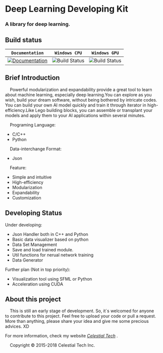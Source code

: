 # Deep Learning Developing Kit
### A library for deep learning.

## Build status
| **`Documentation`** | **`Windows CPU`** | **`Windows GPU`** |
|-----------------|---------------------|------------------|
| [![Documentation](https://img.shields.io/badge/api-reference-blue.svg)](https://www.tianshicangxie.com/deeplearningdevelopingkit/apidoc) | ![Build Status](https://img.shields.io/badge/build-success-brightgreen.svg) | ![Build Status](https://img.shields.io/vso/build/larsbrinkhoff/953a34b9-5966-4923-a48a-c41874cfb5f5/1.svg)

## Brief Introduction
<p>&nbsp;&nbsp;&nbsp;&nbsp;Powerful modularization and expandability provide a great tool to learn about machine learning, especially deep learning.You can explore as you wish, build your dream software, without being bothered by intricate codes. You can build your own AI model quickly and train it through iterator in high-efficiency.Like Lego building blocks, you can assemble or transplant your models and apply them to your AI applications within several minutes.</p> 

<p>&nbsp;&nbsp;&nbsp;&nbsp;Programing Language:</p> 

*   C/C++
*   Python

<p>&nbsp;&nbsp;&nbsp;&nbsp;Data-interchange Format:</p>
 
 *   Json

<p>&nbsp;&nbsp;&nbsp;&nbsp;Feature:</p> 

*   Simple and intuitive
*   High-efficiency
*   Modularization
*   Expandability
*   Customization

## Developing Status
Under developing:

*   Json Handler both in C++ and Python
*   Basic data visualizer based on python
*   Data Set Management
*   Save and load trained module.
*   Util functions for nerual network training
*   Data Generator

Further plan (Not in top priority):

*   Visualization tool using SFML or Python
*   Acceleration using CUDA

## About this project
<p>&nbsp;&nbsp;&nbsp;&nbsp;This is still an early stage of development. So, it`s welcomed for anyone to contribute to this project. Feel free to upload your code or pull a request. More than anything, please share your idea and give me some precious advices. XD</p>

For more information, check my website [*Celestial Tech*](www.tianshicangxie.com "天师苍邪科技") .

<p>&nbsp;&nbsp;&nbsp;&nbsp;Copyright  © 2015-2018 Celestial Tech Inc.</p>

